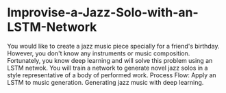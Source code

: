 # Improvise-a-Jazz-Solo-with-an-LSTM-Network
You would like to create a jazz music piece specially for a friend's birthday. However, you don't know any instruments or music composition. Fortunately, you know deep learning and will solve this problem using an LSTM netwok.  You will train a network to generate novel jazz solos in a style representative of a body of performed work. Process Flow:  Apply an LSTM to music generation. Generating jazz music with deep learning.
